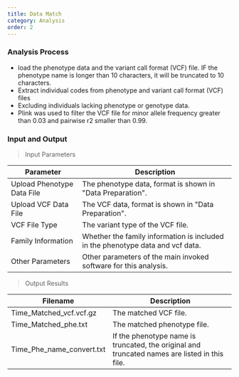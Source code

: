 ```yaml
---
title: Data Match
category: Analysis
order: 2
---
```


### Analysis Process
- load the phenotype data and the variant call format (VCF) file. IF the phenotype name is longer than 10 characters, it will be truncated to 10 characters.
- Extract individual codes from phenotype and variant call format (VCF) files
- Excluding individuals lacking phenotype or genotype data. 
- Plink was used to filter the VCF file for minor allele frequency greater than 0.03 and pairwise r2 smaller than 0.99.


### Input and Output
> Input Parameters

|Parameter|Description|
|--|--|
|Upload Phenotype Data File|The phenotype data, format is shown in "Data Preparation".|
|Upload VCF Data File|The VCF data, format is shown in "Data Preparation".|
|VCF File Type|The variant type of the VCF file.|
|Family Information|Whether the family information is included in the phenotype data and vcf data.|
|Other Parameters|Other parameters of the main invoked software for this analysis.|

> Output Results

|Filename|Description|
|--|--|
|Time_Matched_vcf.vcf.gz|The matched VCF file.|
|Time_Matched_phe.txt|The matched phenotype file.|
|Time_Phe_name_convert.txt|If the phenotype name is truncated, the original and truncated names are listed in this file.|





